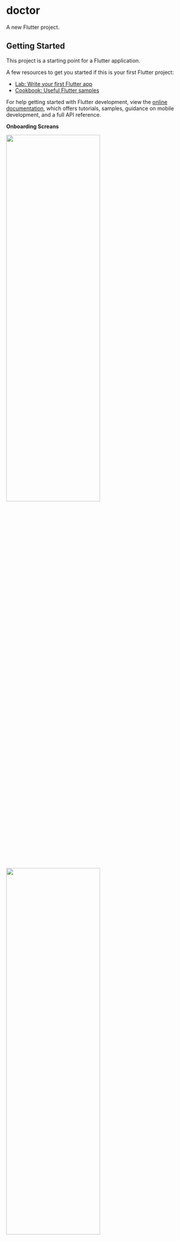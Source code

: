 # doctor

A new Flutter project.

## Getting Started

This project is a starting point for a Flutter application.

A few resources to get you started if this is your first Flutter project:

- [Lab: Write your first Flutter app](https://docs.flutter.dev/get-started/codelab)
- [Cookbook: Useful Flutter samples](https://docs.flutter.dev/cookbook)

For help getting started with Flutter development, view the
[online documentation](https://docs.flutter.dev/), which offers tutorials,
samples, guidance on mobile development, and a full API reference.

**Onboarding Screans** 

<p float="left">
  <img src="https://user-images.githubusercontent.com/83551226/223749228-72981ab1-b284-4c30-a63d-016ca5a08260.jpg" width="250" height="50%" />
  &nbsp; &nbsp; &nbsp; &nbsp;
  <img src="https://user-images.githubusercontent.com/83551226/223750670-3912e2b7-f5f5-459d-834e-c62205f156d7.jpg" width="250" height="50%" /> 
  &nbsp; &nbsp; &nbsp; &nbsp;
  <img src="https://user-images.githubusercontent.com/83551226/223753616-dd1c0172-82ec-408a-94c1-a7f8399b5906.jpg" width="250" height="50%" />
</p>
